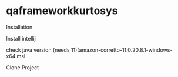# qaframeworkkurtosys

Installation

Install intellij

check java version (needs 11)(amazon-corretto-11.0.20.8.1-windows-x64.msi

Clone Project
